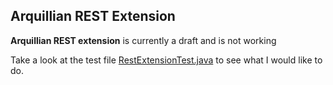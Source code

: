 ## Arquillian REST Extension

**Arquillian REST extension** is currently a draft and is not working

Take a look at the test file [RestExtensionTest.java](https://github.com/jherault/arquillian-extension-rest/blob/master/int-tests/src/test/java/org/jboss/arquillian/example/RESTExtensionTest.java) to see what I would like to do. 
